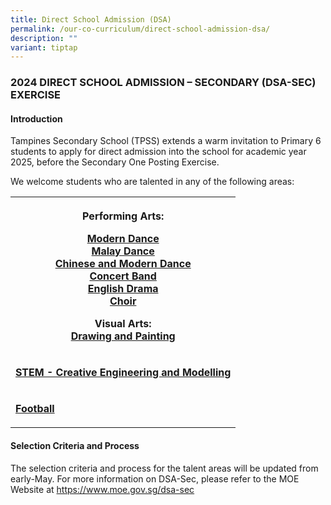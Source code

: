 ```yaml
---
title: Direct School Admission (DSA)
permalink: /our-co-curriculum/direct-school-admission-dsa/
description: ""
variant: tiptap
---
```

<h3>2024 DIRECT SCHOOL ADMISSION – SECONDARY (DSA-SEC) EXERCISE</h3>
<h4><strong>Introduction</strong></h4>
<p>Tampines Secondary School (TPSS) extends a warm invitation to Primary
6 students to apply for direct admission into the school for academic year
2025, before the Secondary One Posting Exercise.</p>
<p>We welcome students who are talented in any of the following areas:</p>
<table>
<tbody>
<tr>
<th rowspan="1" colspan="1">
<p><strong>Performing Arts:</strong>
</p>
<p><a href="https://www.tampinessec.moe.edu.sg/our-co-curriculum/co-curricular-activities-ccas/visual-n-performing-arts/dance-dynamics/" rel="noopener noreferrer nofollow" target="_blank">Modern Dance</a> 
<br><a href="https://tampinessec.moe.edu.sg/our-co-curriculum/co-curricular-activities-ccas/visual-n-performing-arts/malay-dance" rel="noopener noreferrer nofollow" target="_blank">Malay Dance</a> 
<br><a href="https://tampinessec.moe.edu.sg/our-co-curriculum/co-curricular-activities-ccas/visual-n-performing-arts/modern-chinese-dance" rel="noopener noreferrer nofollow" target="_blank">Chinese and Modern Dance</a> 
<br><a href="https://tampinessec.moe.edu.sg/our-co-curriculum/co-curricular-activities-ccas/visual-n-performing-arts/concert-band" rel="noopener noreferrer nofollow" target="_blank">Concert Band</a> 
<br><a href="https://www.tampinessec.moe.edu.sg/our-co-curriculum/co-curricular-activities-ccas/visual-n-performing-arts/english-drama/" rel="noopener noreferrer nofollow" target="_blank">English Drama</a> 
<br><a href="https://tampinessec.moe.edu.sg/our-co-curriculum/co-curricular-activities-ccas/visual-n-performing-arts/show-choir" rel="noopener noreferrer nofollow" target="_blank">Choir</a>
</p>
<p><strong>Visual Arts:</strong> 
<br><strong><a href="https://tampinessec.moe.edu.sg/our-co-curriculum/co-curricular-activities-ccas/visual-n-performing-arts/art-club" rel="noopener noreferrer nofollow" target="_blank">Drawing and Painting</a></strong>
</p>
</th>
</tr>
<tr>
<td rowspan="1" colspan="1">
<p><strong><a href="https://www.tampinessec.moe.edu.sg/our-co-curriculum/applied-learning-programme-alp/" rel="noopener noreferrer nofollow" target="_blank">STEM - Creative Engineering and Modelling</a></strong>
</p>
</td>
</tr>
<tr>
<td rowspan="1" colspan="1">
<p><strong><a href="https://www.tampinessec.moe.edu.sg/our-co-curriculum/co-curricular-activities-ccas/sports/football/" rel="noopener noreferrer nofollow" target="_blank">Football</a></strong>
</p>
</td>
</tr>
</tbody>
</table>
<h4><strong>Selection Criteria and Process</strong></h4>
<p>The selection criteria and process for the talent areas will be updated
from early-May. For more information on DSA-Sec, please refer to the MOE
Website at <a href="https://www.moe.gov.sg/dsa-sec" rel="noopener noreferrer nofollow" target="_blank">https://www.moe.gov.sg/dsa-sec</a>
</p>
<h4></h4>
<p></p>